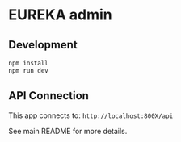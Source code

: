 # EUREKA admin

## Development

```bash
npm install
npm run dev
```

## API Connection

This app connects to: `http://localhost:800X/api`

See main README for more details.
